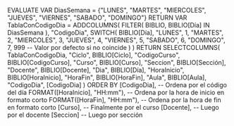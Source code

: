 EVALUATE
VAR DiasSemana = {"LUNES", "MARTES", "MIERCOLES", "JUEVES", "VIERNES", "SABADO", "DOMINGO"}
RETURN
    VAR TablaConCodigoDia = 
        ADDCOLUMNS(
            FILTER(
                BIBLIO,
                BIBLIO[Día] IN DiasSemana
            ),
            "CodigoDia", 
            SWITCH(
                BIBLIO[Día],
                "LUNES", 1,
                "MARTES", 2,
                "MIERCOLES", 3,
                "JUEVES", 4,
                "VIERNES", 5,
                "SABADO", 6,
                "DOMINGO", 7,
                999 -- Valor por defecto si no coincide
            )
        )
    RETURN
    SELECTCOLUMNS(
        TablaConCodigoDia,
        "Ciclo", BIBLIO[Ciclo],
        "CodigoCurso", BIBLIO[CodigoCurso],
        "Curso", BIBLIO[Curso],
        "Seccion", BIBLIO[Sección],
		"Docente", BIBLIO[Docente],
        "Dia", BIBLIO[Día],
        "HoraInicio", BIBLIO[HoraInicio],
        "HoraFin", BIBLIO[HoraFin],
        "Aula", BIBLIO[Aula],
        "CodigoDia", [CodigoDia]
    )
ORDER BY
    [CodigoDia],                        -- Ordena por el código del día
    FORMAT([HoraInicio], "HH:mm"),      -- Ordena por la hora de inicio en formato corto
    FORMAT([HoraFin], "HH:mm"),		    -- Ordena por la hora de fin en formato corto
	[Curso],                            -- Finalmente por el curso
	[Docente],                          -- Luego por el docente
	[Seccion]							-- Luego por sección